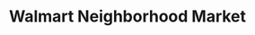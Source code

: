 ---
title: "Walmart Neighborhood Market"
url: /grand-junction/walmart-neighborhood-market/
shop: supermarket
---